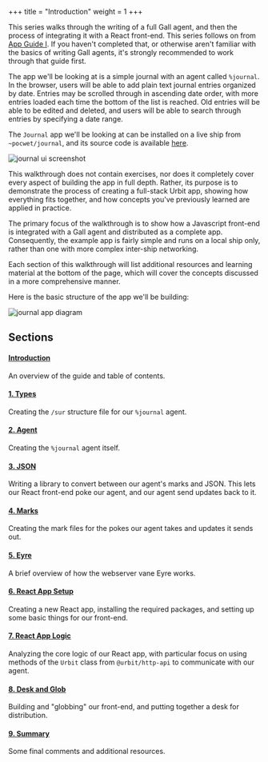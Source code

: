 +++
title = "Introduction"
weight = 1
+++

This series walks through the writing of a full Gall agent, and then the process
of integrating it with a React front-end. This series follows on from [App Guide I](/guides/core/app-guide/intro). If you haven't
completed that, or otherwise aren't familiar with the basics of writing Gall
agents, it's strongly recommended to work through that guide first.

The app we'll be looking at is a simple journal with an agent called `%journal`.
In the browser, users will be able to add plain text journal entries organized
by date. Entries may be scrolled through in ascending date order, with more
entries loaded each time the bottom of the list is reached. Old entries will be
able to be edited and deleted, and users will be able to search through entries
by specifying a date range.

The `Journal` app we'll be looking at can be installed on a live ship from
`~pocwet/journal`, and its source code is available [here](https://github.com/urbit/docs-examples/tree/main/journal-app).

![journal ui screenshot](https://media.urbit.org/guides/core/app-school-full-stack-guide/entries.png)

This walkthrough does not contain exercises, nor does it completely cover every
aspect of building the app in full depth. Rather, its purpose is to demonstrate
the process of creating a full-stack Urbit app, showing how everything fits
together, and how concepts you've previously learned are applied in practice.

The primary focus of the walkthrough is to show how a Javascript front-end is
integrated with a Gall agent and distributed as a complete app. Consequently,
the example app is fairly simple and runs on a local ship only, rather than one
with more complex inter-ship networking.

Each section of this walkthrough will list additional resources and learning
material at the bottom of the page, which will cover the concepts discussed in a
more comprehensive manner.

Here is the basic structure of the app we'll be building:

![journal app
diagram](https://media.urbit.org/guides/core/app-school-full-stack-guide/journal-app-diagram.svg)

## Sections

#### [Introduction](/guides/core/app-school-full-stack/intro)

An overview of the guide and table of contents.

#### [1. Types](/guides/core/app-school-full-stack/1-types)

Creating the `/sur` structure file for our `%journal` agent.

#### [2. Agent](/guides/core/app-school-full-stack/2-agent)

Creating the `%journal` agent itself.

#### [3. JSON](/guides/core/app-school-full-stack/3-json)

Writing a library to convert between our agent's marks and JSON. This lets our
React front-end poke our agent, and our agent send updates back to it.

#### [4. Marks](/guides/core/app-school-full-stack/4-marks)

Creating the mark files for the pokes our agent takes and updates it sends out.

#### [5. Eyre](/guides/core/app-school-full-stack/5-eyre)

A brief overview of how the webserver vane Eyre works.

#### [6. React App Setup](/guides/core/app-school-full-stack/6-react-setup)

Creating a new React app, installing the required packages, and setting up some
basic things for our front-end.

#### [7. React App Logic](/guides/core/app-school-full-stack/7-app-logic)

Analyzing the core logic of our React app, with particular focus on using
methods of the `Urbit` class from `@urbit/http-api` to communicate with our
agent.

#### [8. Desk and Glob](/guides/core/app-school-full-stack/8-desk)

Building and "globbing" our front-end, and putting together a desk for
distribution.

#### [9. Summary](/guides/core/app-school-full-stack/9-final)

Some final comments and additional resources.
